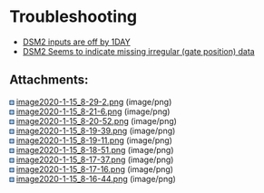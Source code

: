 # Troubleshooting

-   [DSM2 inputs are off by 1DAY](../faqs/DSM2_inputs_are_off_by_1DAY.md)
-   [DSM2 Seems to indicate missing irregular (gate position) data](../faqs/DSM2_Seems_to_indicate_missing_irregular_gate_position_data.md)

## Attachments:

![Bullet Blue Icon](../attachments/Bullet_Blue_Icon.gif)
[image2020-1-15_8-29-2.png](../attachments/87228863/87228862.png)
(image/png)  
![Bullet Blue Icon](../attachments/Bullet_Blue_Icon.gif)
[image2020-1-15_8-21-6.png](../attachments/87228863/87228864.png)
(image/png)  
![Bullet Blue Icon](../attachments/Bullet_Blue_Icon.gif)
[image2020-1-15_8-20-52.png](../attachments/87228863/87228865.png)
(image/png)  
![Bullet Blue Icon](../attachments/Bullet_Blue_Icon.gif)
[image2020-1-15_8-19-39.png](../attachments/87228863/87228866.png)
(image/png)  
![Bullet Blue Icon](../attachments/Bullet_Blue_Icon.gif)
[image2020-1-15_8-19-11.png](../attachments/87228863/87228867.png)
(image/png)  
![Bullet Blue Icon](../attachments/Bullet_Blue_Icon.gif)
[image2020-1-15_8-18-51.png](../attachments/87228863/87228868.png)
(image/png)  
![Bullet Blue Icon](../attachments/Bullet_Blue_Icon.gif)
[image2020-1-15_8-17-37.png](../attachments/87228863/87228869.png)
(image/png)  
![Bullet Blue Icon](../attachments/Bullet_Blue_Icon.gif)
[image2020-1-15_8-17-16.png](../attachments/87228863/87228870.png)
(image/png)  
![Bullet Blue Icon](../attachments/Bullet_Blue_Icon.gif)
[image2020-1-15_8-16-44.png](../attachments/87228863/87228871.png)
(image/png)
